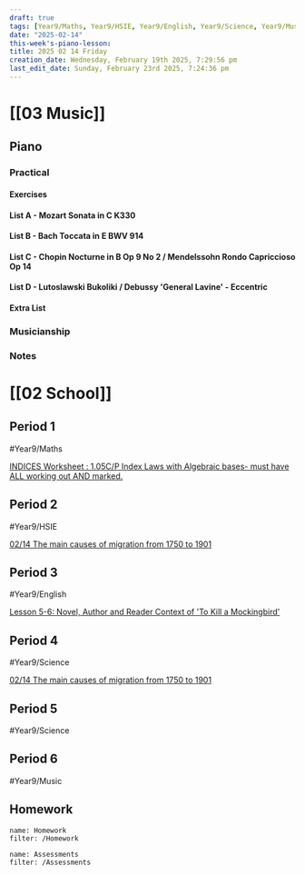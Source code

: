```yaml
---
draft: true
tags: [Year9/Maths, Year9/HSIE, Year9/English, Year9/Science, Year9/Music]
date: "2025-02-14"
this-week's-piano-lesson: 
title: 2025 02 14 Friday
creation_date: Wednesday, February 19th 2025, 7:29:56 pm
last_edit_date: Sunday, February 23rd 2025, 7:24:36 pm
---
```


# [[03 Music]]

## Piano

### Practical

#### Exercises

#### List A - Mozart Sonata in C K330

#### List B - Bach Toccata in E BWV 914

#### List C - Chopin Nocturne in B Op 9 No 2 / Mendelssohn Rondo Capriccioso Op 14

#### List D - Lutoslawski Bukoliki / Debussy 'General Lavine' - Eccentric

#### Extra List

### Musicianship

### Notes

# [[02 School]]

## Period 1

#Year9/Maths

[INDICES Worksheet : 1.05C/P Index Laws with Algebraic bases- must have ALL working out AND marked.](https://classroom.google.com/c/NzMyNzA1Njc2ODI0/a/NzMyNzA1Njc2ODcx/details)

## Period 2

#Year9/HSIE

[02/14 The main causes of migration from 1750 to 1901](https://classroom.google.com/c/NzQ4ODYwNjMyODE3/a/NzUwNDkwNDY1NzQ3/details)

## Period 3

#Year9/English

[Lesson 5-6: Novel, Author and Reader Context of 'To Kill a Mockingbird'](https://classroom.google.com/c/NzQyMDEwNTQ1NDIx/m/NzM4MDM0NDcxMTg1/details)

## Period 4

#Year9/Science

[02/14 The main causes of migration from 1750 to 1901](https://classroom.google.com/c/NzQ4ODYwNjMyODE3/a/NzUwNDkwNDY1NzQ3/details)

## Period 5

#Year9/Science

## Period 6

#Year9/Music

## Homework

```todoist
name: Homework
filter: /Homework
```

```todoist
name: Assessments
filter: /Assessments
```
